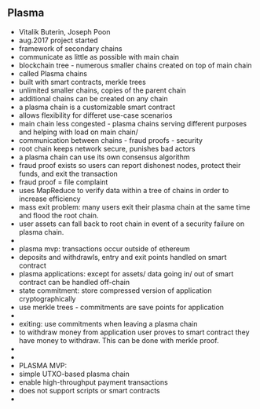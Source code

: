 ## Plasma

- Vitalik Buterin, Joseph Poon
- aug.2017 project started
- framework of secondary chains 
- communicate as little as possible with main chain
- blockchain tree - numerous smaller chains created on top of main chain
- called Plasma chains
- built with smart contracts, merkle trees
- unlimited smaller chains, copies of the parent chain
- additional chains can be created on any chain
- a plasma chain is a customizable smart contract
- allows flexibility for differet use-case scenarios
- main chain less congested - plasma chains serving different purposes and helping with load on main chain/
- communication between chains - fraud proofs - security
- root chain keeps network secure, punishes bad actors
- a plasma chain can use its own consensus algorithm 
- fraud proof exists so users can report dishonest nodes, protect their funds, and exit the transaction 
- fraud proof = file complaint
- uses MapReduce to verify data within a tree of chains in order to increase efficiency
- mass exit problem: many users exit their plasma chain at the same time and flood the root chain.
- user assets can fall back to root chain in event of a security failure on plasma chain. 
- 
- plasma mvp: transactions occur outside of ethereum
- deposits and withdrawls, entry and exit points handled on smart contract
- plasma applications: except for assets/ data going in/ out of smart contract can be handled off-chain
- state commitment: store compressed version of application cryptographically
- use merkle trees - commitments are save points for application
- 
- exiting: use commitments when leaving a plasma chain
- to withdraw money from application user proves to smart contract they have money to withdraw. This can be done with merkle proof. 
- 
-
- PLASMA MVP:
- simple UTXO-based plasma chain
- enable high-throughput payment transactions
- does not support scripts or smart contracts
- 